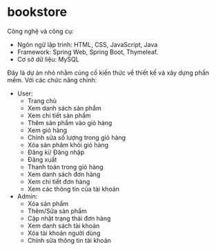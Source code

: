 # bookstore
Công nghệ và công cụ:
- Ngôn ngữ lập trình: HTML, CSS, JavaScript, Java
- Framework: Spring Web, Spring Boot, Thymeleaf.
- Cơ sở dữ liệu: MySQL

Đây là dự án nhỏ nhằm củng cố kiến thức về thiết kế và xây dựng phần mềm. Với các chức năng chính:
- User:
  + Trang chủ
  + Xem danh sách sản phẩm
  + Xem chi tiết sản phẩm
  + Thêm sản phẩm vào giỏ hàng
  + Xem giỏ hàng
  + Chỉnh sửa số lượng trong giỏ hàng
  + Xóa sản phâm khỏi giỏ hàng
  + Đăng kí/ Đăng nhập
  + Đăng xuất
  + Thanh toán trong giỏ hàng
  + Xem danh sách đơn hàng
  + Xem chi tiết đơn hàng
  + Xem các thông tin của tài khoản
- Admin:
  + Xóa sản phẩm
  + Thêm/Sửa sản phẩm
  + Cập nhật trạng thái đơn hàng
  + Xem danh sách tài khoản
  + Xóa tài khoản người dùng
  + Chỉnh sửa thông tin tài khoản
